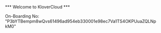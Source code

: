 *** Welcome to KloverCloud ***

On-Boarding No: &#34;P3bYTBempm8wQvs61496ad954eb330001e98ec7Va1TS4OKPUuaZQLNpkM0&#34;
